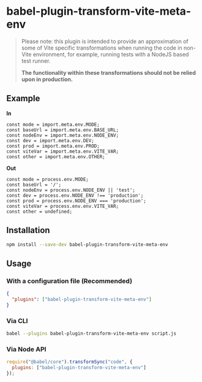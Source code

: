 # babel-plugin-transform-vite-meta-env

> Please note: this plugin is intended to provide an approximation of some of Vite specific
> transformations when running the code in non-Vite environment, for example, running tests with a
> NodeJS based test runner.
>
> **The functionality within these transformations should not be relied upon in production.**

## Example

**In**

```
const mode = import.meta.env.MODE;
const baseUrl = import.meta.env.BASE_URL;
const nodeEnv = import.meta.env.NODE_ENV;
const dev = import.meta.env.DEV;
const prod = import.meta.env.PROD;
const viteVar = import.meta.env.VITE_VAR;
const other = import.meta.env.OTHER;
```

**Out**

```
const mode = process.env.MODE;
const baseUrl = '/';
const nodeEnv = process.env.NODE_ENV || 'test';
const dev = process.env.NODE_ENV !== 'production';
const prod = process.env.NODE_ENV === 'production';
const viteVar = process.env.env.VITE_VAR;
const other = undefined;
```

## Installation

```sh
npm install --save-dev babel-plugin-transform-vite-meta-env
```

## Usage

### With a configuration file (Recommended)

```json
{
  "plugins": ["babel-plugin-transform-vite-meta-env"]
}
```

### Via CLI

```sh
babel --plugins babel-plugin-transform-vite-meta-env script.js
```

### Via Node API

```javascript
require("@babel/core").transformSync("code", {
  plugins: ["babel-plugin-transform-vite-meta-env"]
});
```
